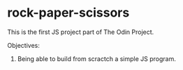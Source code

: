 # rock-paper-scissors

This is the first JS project part of The Odin Project.

Objectives:

1) Being able to build from scractch a simple JS program.